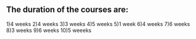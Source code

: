 ## The duration of the courses are:
1)4 weeks
2)4 weeks
3)3 weeks
4)5 weeks
5)1 week
6)4 weeks
7)6 weeks
8)3 weeks
9)6 weeks
10)5 weeeks
